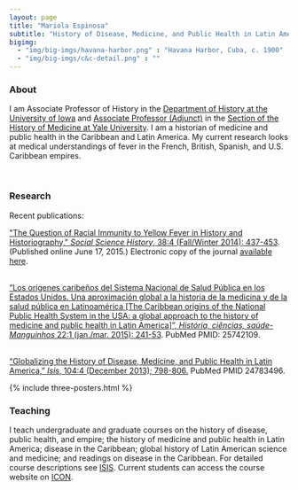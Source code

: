 ```yaml
---
layout: page
title: "Mariola Espinosa"
subtitle: "History of Disease, Medicine, and Public Health in Latin America, the Caribbean, and the Atlantic World"
bigimg:
  - "img/big-imgs/havana-harbor.png" : "Havana Harbor, Cuba, c. 1900"
  - "img/big-imgs/c&c-detail.png" : ""
---
```



### About

I am Associate Professor of History in the [Department of History at the University of Iowa](http://clas.uiowa.edu/history/) and [Associate Professor (Adjunct)](http://medicine.yale.edu/histmed/people/mariola_espinosa.profile) in the [Section of the History of Medicine at Yale University](http://medicine.yale.edu/histmed/).  I am a historian of medicine and public health in the Caribbean and Latin America. My current research looks at medical understandings of fever in the French, British, Spanish, and U.S. Caribbean empires.<a id="research"></a>

<br />

### Research
Recent publications:<br />

["The Question of Racial Immunity to Yellow Fever in History and Historiography," _Social Science History_, 38:4 (Fall/Winter 2014): 437-453](papers/EspinosaSSH2014).  (Published online June 17, 2015.) Electronic copy of the journal [available here](http://dx.doi.org/10.1017/ssh.2015.20).<br /><br />
                
[“Los orígenes caribeños del Sistema Nacional de Salud Pública en los Estados Unidos. Una aproximación global a la historia de la medicina y de la salud pública en Latinoamérica [The Caribbean origins of the National Public Health System in the USA: a global approach to the history of medicine and public health in Latin America]”, _História, ciências, saúde-Manguinhos_ 22:1 (jan./mar. 2015): 241-53](papers/EspinosaManguinhos2015). PubMed PMID: 25742109.<br /><br />

[“Globalizing the History of Disease, Medicine, and Public Health in Latin America,” _Isis_, 104:4 (December 2013); 798-806.](http://www.jstor.org/stable/10.1086/674946) PubMed PMID 24783496.

{% include three-posters.html %}

<a id="teaching"></a>

### Teaching

I teach undergraduate and graduate courses on the history of disease, public health, and empire; the history of medicine and public health in Latin America; disease in the Caribbean; global history of Latin American science and medicine; and readings on disease in the Caribbean. For detailed course descriptions see [ISIS](http://isis.uiowa.edu/).  Current students can access the course website on [ICON](http://icon.uiowa.edu/).



